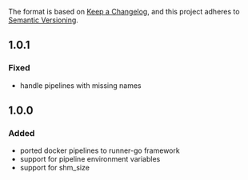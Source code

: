 The format is based on [Keep a Changelog](https://keepachangelog.com/en/1.0.0/),
and this project adheres to [Semantic Versioning](https://semver.org/spec/v2.0.0.html).

## 1.0.1
### Fixed

- handle pipelines with missing names

## 1.0.0
### Added

- ported docker pipelines to runner-go framework
- support for pipeline environment variables
- support for shm_size
